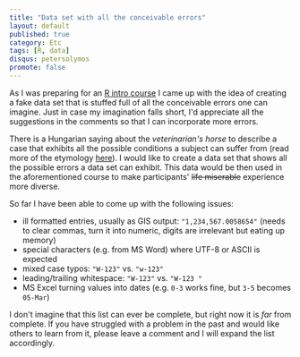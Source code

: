 ```yaml
---
title: "Data set with all the conceivable errors"
layout: default
published: true
category: Etc
tags: [R, data]
disqus: petersolymos
promote: false
---
```


As I was preparing for an [R intro course](https://github.com/psolymos/Rsessions/tree/master/Rintro)
I came up with the idea of creating a fake data set that is stuffed full
of all the conceivable errors one can imagine.
Just in case my imagination falls short, I'd appreciate all the suggestions
in the comments so that I can incorporate more errors.

There is a Hungarian saying about the *veterinarian's horse* to describe
a case that exhibits all the possible conditions a subject can suffer from
(read more of the etymology [here](http://english.stackexchange.com/questions/84564/a-case-that-exhibits-all-the-possible-conditions-a-subject-can-suffer-from)).
I would like to create a data set that shows all the
possible errors a data set can exhibit. This data would be then used in
the aforementioned course to make participants'
<del>life miserable</del> experience more diverse.

So far I have been able to come up with the following issues:

* ill formatted entries, usually as GIS output: `"1,234,567.0058654"` (needs to clear commas, turn it into numeric, digits are irrelevant but eating up memory)
* special characters (e.g. from MS Word) where UTF-8 or ASCII is expected
* mixed case typos: `"W-123"` vs. `"w-123"`
* leading/trailing whitespace: `"W-123"` vs. `"W-123 "`
* MS Excel turning values into dates (e.g. `0-3` works fine, but `3-5` becomes `05-Mar`)

I don't imagine that this list can ever be complete, but right now it is *far* from complete.
If you have struggled with a problem in the past and would like others to
learn from it, please leave a comment and I will expand the list
accordingly.
